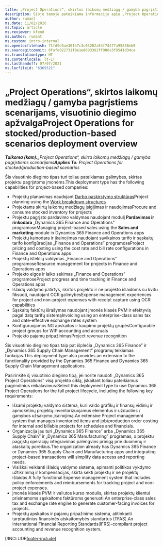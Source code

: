 ```yaml
---
title: „Project Operations“, skirtos laikomų medžiagų / gamyba pagrįstiems scenarijams, visuotinio diegimo apžvalga
description: Šioje temoje pateikiama informacija apie „Project Operations“, skirtos laikomų medžiagų / gamyba pagrįstiems scenarijams, visuotinio diegimo tipą.
author: rumant
ms.date: 11/02/2020
ms.topic: article
ms.reviewer: kfend
ms.author: rumant
ms.custom: intro-internal
ms.openlocfilehash: 71fd9d3ae30147c3c03202a54f74477a95838eb9
ms.sourcegitcommit: 0fafe022731f0e1e8693382ff906e3f8541d34ca
ms.translationtype: HT
ms.contentlocale: lt-LT
ms.lasthandoff: 07/07/2021
ms.locfileid: "6369521"
---
```

# <a name="project-operations-for-stockedproduction-based-scenarios-deployment-overview"></a><span data-ttu-id="03ae1-103">„Project Operations“, skirtos laikomų medžiagų / gamyba pagrįstiems scenarijams, visuotinio diegimo apžvalga</span><span class="sxs-lookup"><span data-stu-id="03ae1-103">Project Operations for stocked/production-based scenarios deployment overview</span></span>

<span data-ttu-id="03ae1-104">_**Taikoma (kam):**„Project Operations“, skirta laikomų medžiagų / gamyba pagrįstiems scenarijams_</span><span class="sxs-lookup"><span data-stu-id="03ae1-104">_**Applies To:** Project Operations for stocked/production-based scenarios_</span></span>


<span data-ttu-id="03ae1-105">Šis visuotinio diegimo tipas turi toliau pateikiamas galimybes, skirtas projektu pagrįstoms įmonėms.</span><span class="sxs-lookup"><span data-stu-id="03ae1-105">This deployment type has the following capabilities for project-based companies:</span></span>

- <span data-ttu-id="03ae1-106">Projektų planavimas naudojant [Darbo paskirstymo struktūras](work-breakdown-structures.md)</span><span class="sxs-lookup"><span data-stu-id="03ae1-106">Project planning using the [Work breakdown structures](work-breakdown-structures.md)</span></span>
- <span data-ttu-id="03ae1-107">Projektams skirtų laikomų medžiagų įsigijimas ir naudojimas</span><span class="sxs-lookup"><span data-stu-id="03ae1-107">Procure and consume stocked inventory for projects</span></span>
- <span data-ttu-id="03ae1-108">Projektu pagrįsto pardavimo valdymas naudojant modulį **Pardavimas ir rinkodara** „Dynamics 365 Finance and Operations” programose</span><span class="sxs-lookup"><span data-stu-id="03ae1-108">Managing project-based sales using the **Sales and marketing** module in Dynamics 365 Finance and Operations apps</span></span>
- <span data-ttu-id="03ae1-109">Projektų kainodara ir įkainojimas naudojant savikainos tarifo ir sąskaitų tarifo konfigūracijas „Finance and Operations” programose</span><span class="sxs-lookup"><span data-stu-id="03ae1-109">Project pricing and costing using the cost rate and bill rate configurations in Finance and Operations apps</span></span>
- <span data-ttu-id="03ae1-110">Projektų išteklių valdymas „Finance and Operations” programose</span><span class="sxs-lookup"><span data-stu-id="03ae1-110">Resource management for projects in Finance and Operations apps</span></span>
- <span data-ttu-id="03ae1-111">Projekto eigos ir laiko sekimas „Finance and Operations” programose</span><span class="sxs-lookup"><span data-stu-id="03ae1-111">Project progress and time tracking in Finance and Operations apps</span></span>
- <span data-ttu-id="03ae1-112">Išlaidų valdymo patirtys, skirtos projekto ir ne projekto išlaidoms su kvitu fiksuoti, naudojant OCR galimybes</span><span class="sxs-lookup"><span data-stu-id="03ae1-112">Expense management experiences for project and non-project expenses with receipt capture using OCR capabilities</span></span>
- <span data-ttu-id="03ae1-113">Sąskaitų faktūrų išrašymas naudojant įmonės klasės PVM ir efektyvią pagal datą tarifų sistemą</span><span class="sxs-lookup"><span data-stu-id="03ae1-113">Invoicing using an enterprise-class sales tax and date-effective exchange rates system</span></span>
- <span data-ttu-id="03ae1-114">Konfigūruojamos NG apskaitos ir kaupimo projektų grupės</span><span class="sxs-lookup"><span data-stu-id="03ae1-114">Configurable project groups for WIP accounting and accruals</span></span>
- <span data-ttu-id="03ae1-115">Projekto pajamų pripažinimas</span><span class="sxs-lookup"><span data-stu-id="03ae1-115">Project revenue recognition</span></span>

<span data-ttu-id="03ae1-116">Šis visuotinio diegimo tipas taip pat išplečia „Dynamics 365 Finance” ir „Dynamics 365 Supply Chain Management” programų teikiamas funkcijas.</span><span class="sxs-lookup"><span data-stu-id="03ae1-116">This deployment type also provides an extension to the functionality provided by the Dynamics 365 Finance and Dynamics 365 Supply Chain Management applications.</span></span>

<span data-ttu-id="03ae1-117">Pasirinkite šį visuotinio diegimo tipą, jei norite naudoti „Dynamics 365 Project Operations” visą projekto ciklą, įskaitant toliau pateikiamus pagrindinius reikalavimus:</span><span class="sxs-lookup"><span data-stu-id="03ae1-117">Select this deployment type to use Dynamics 365 Project Operations for the full project lifecycle, including the following key requirements:</span></span>

- <span data-ttu-id="03ae1-118">Išsami projektų valdymo sistema, kuri valdo grafikų ir finansų vidinių ir apmokėtinų projektų inventorizuojamus elementus ir užduoties / gamybos užsakymo įkainojimą.</span><span class="sxs-lookup"><span data-stu-id="03ae1-118">An extensive Project management system that manages inventoried items and job/production order costing for internal and billable projects for schedules and financials.</span></span>
- <span data-ttu-id="03ae1-119">Organizacija jau turi „Dynamics 365 Finance” arba „Dynamics 365 Supply Chain” ir „Dynamics 365 Manufacturing” programas, o projektu pagrįstų operacijų integravimas palengvins prieigą prie duomenų ir ataskaitų poreikius.</span><span class="sxs-lookup"><span data-stu-id="03ae1-119">The organization already has Dynamics 365 Finance or Dynamics 365 Supply Chain and Manufacturing apps and integrating project-based transactions will simplify data access and reporting needs.</span></span>
- <span data-ttu-id="03ae1-120">Visiškai veikianti išlaidų valdymo sistema, apimanti politikos vykdymo užtikrinimą ir kompensacijas, skirta sekti projektų ir ne projektų išlaidas.</span><span class="sxs-lookup"><span data-stu-id="03ae1-120">A fully functional Expense management system that includes policy enforcements and reimbursements for tracking project and non-project expenses.</span></span>
- <span data-ttu-id="03ae1-121">Įmonės klasės PVM ir valiutos kurso modulis, skirtas projektų klientui prieinamoms sąskaitoms faktūroms generuoti.</span><span class="sxs-lookup"><span data-stu-id="03ae1-121">An enterprise-class sales tax and exchange rate engine to generate customer-facing invoices for projects.</span></span>
- <span data-ttu-id="03ae1-122">Projektų apskaitos ir pajamų pripažinimo sistema, atitinkanti tarptautinius finansinės atskaitomybės standartus (TFAS).</span><span class="sxs-lookup"><span data-stu-id="03ae1-122">An International Financial Reporting Standards(IFRS)-compliant project accounting and revenue recognition system.</span></span>



[!INCLUDE[footer-include](../includes/footer-banner.md)]
